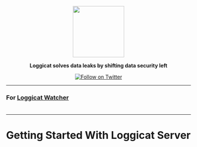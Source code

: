 <div align="center">

<img src="https://raw.githubusercontent.com/loggicat/Loggicat-Server-Wiki/main/public/serverLogo.png" height="140" />

**Loggicat solves data leaks by shifting data security left**

[![Follow on Twitter](https://img.shields.io/twitter/follow/loggicat?style=social)](https://twitter.com/loggicat)

---
</div>

<h3 align="left">
For <a href="https://github.com/loggicat/Loggicat-watcher-public">Loggicat Watcher</a>
<br />
<br />

<hr />
 
# Getting Started With Loggicat Server
